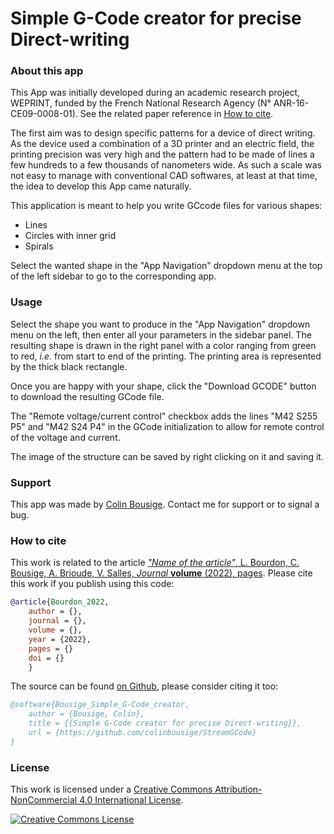 # Simple G-Code creator for precise Direct-writing

### About this app

This App was initially developed during an academic research project, WEPRINT, funded by the French National Research Agency (N° ANR-16-CE09-0008-01). See the related paper reference in [How to cite](#how-to-cite).

The first aim was to design specific patterns for a device of direct writing. As the device used a combination of a 3D printer and an electric field, the printing precision was very high and the pattern had to be made of lines a few hundreds to a few thousands of nanometers wide. As such a scale was not easy to manage with conventional CAD softwares, at least at that time, the idea to develop this App came naturally.

This application is meant to help you write GCcode files for various shapes:

- Lines
- Circles with inner grid
- Spirals

Select the wanted shape in the "App Navigation" dropdown menu at the top of the left sidebar to go to the corresponding app.

### Usage

Select the shape you want to produce in the "App Navigation" dropdown menu on the left, then enter all your parameters in the sidebar panel. The resulting shape is drawn in the right panel with a color ranging from green to red, *i.e.* from start to end of the printing. The printing area is represented by the thick black rectangle.

Once you are happy with your shape, click the "Download GCODE" button to download the resulting GCode file.

The "Remote voltage/current control" checkbox adds the lines "M42 S255 P5" and "M42 S24 P4" in the GCode initialization to allow for remote control of the voltage and current.

The image of the structure can be saved by right clicking on it and saving it.

### Support

This app was made by [Colin Bousige](mailto:colin.bousige@cnrs.fr). Contact me for support or to signal a bug.

### How to cite

This work is related to the article [*"Name of the article"*, L. Bourdon, C. Bousige, A. Brioude, V. Salles, *Journal* **volume** (2022), pages](http://doi.org/the_doi). Please cite this work if you publish using this code:

```bibtex
@article{Bourdon_2022,
    author = {},
    journal = {},
    volume = {},
    year = {2022},
    pages = {}
    doi = {}
    }
```

The source can be found [on Github](https://github.com/colinbousige/StreamGCode), please consider citing it too:

```bibtex
@software{Bousige_Simple_G-Code_creator,
    author = {Bousige, Colin},
    title = {{Simple G-Code creator for precise Direct-writing}},
    url = {https://github.com/colinbousige/StreamGCode}
}
```

### License

This work is licensed under a <a rel="license" href="http://creativecommons.org/licenses/by-nc/4.0/">Creative Commons Attribution-NonCommercial 4.0 International License</a>.

<a rel="license" href="http://creativecommons.org/licenses/by-nc/4.0/"><img alt="Creative Commons License" style="border-width:0" src="https://i.creativecommons.org/l/by-nc/4.0/88x31.png" /></a>
